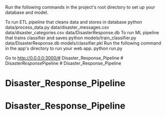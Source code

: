 Run the following commands in the project's root directory to set up your database and model.

To run ETL pipeline that cleans data and stores in database python data/process_data.py data/disaster_messages.csv data/disaster_categories.csv data/DisasterResponse.db
To run ML pipeline that trains classifier and saves python models/train_classifier.py data/DisasterResponse.db models/classifier.pkl
Run the following command in the app's directory to run your web app. python run.py

Go to http://0.0.0.0:3000/# Disaster_Response_Pipeline
#   D i s a s t e r _ R e s p o n s e _ P i p e l i n e  
 # Disaster_Response_Pipeline
# Disaster_Response_Pipeline
# Disaster_Response_Pipeline
